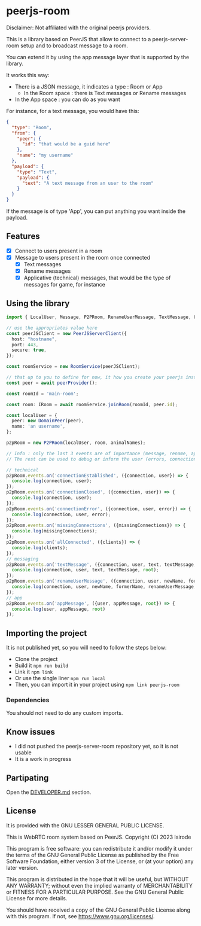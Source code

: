# peerjs-room

Disclaimer: Not affiliated with the original peerjs providers.

This is a library based on PeerJS that allow to connect to a peerjs-server-room setup and to broadcast message to a room.

You can extend it by using the app message layer that is supported by the library.

It works this way:

- There is a JSON message, it indicates a type : Room or App
  - In the Room space : there is Text messages or Rename messages
- In the App space : you can do as you want

For instance, for a text message, you would have this:

```json
{
  "type": "Room",
  "from": {
    "peer": {
      "id": "that would be a guid here"
    },
    "name": "my username"
  },
  "payload": {
    "type": "Text",
    "payload": {
      "text": "A text message from an user to the room"
    }
  }
}
```

If the message is of type 'App', you can put anything you want inside the payload.

## Features

- [x] Connect to users present in a room
- [x] Message to users present in the room once connected
  - [x] Text messages
  - [x] Rename messages
  - [x] Applicative (technical) messages, that would be the type of messages for game, for instance

## Using the library

```typescript
import { LocalUser, Message, P2PRoom, RenameUserMessage, TextMessage, User, IClient, Peer as DomainPeer, PeerJSServerClient, RoomService } from 'peerjs-room';

// use the appropriates value here
const peerJSClient = new PeerJSServerClient({
  host: "hostname",
  port: 443,
  secure: true,
});

const roomService = new RoomService(peerJSClient);

// that up to you to define for now, it how you create your peerjs instance
const peer = await peerProvider();

const roomId = 'main-room';

const room: IRoom = await roomService.joinRoom(roomId, peer.id);

const localUser = {
  peer: new DomainPeer(peer),
  name: 'an username',
};

p2pRoom = new P2PRoom(localUser, room, animalNames);

// Info : only the last 3 events are of importance (message, rename, applicative message)
// The rest can be used to debug or inform the user (errors, connection established, connection closed)

// technical
p2pRoom.events.on('connectionEstablished', ({connection, user}) => {
  console.log(connection, user);
});
p2pRoom.events.on('connectionClosed', ({connection, user}) => {
  console.log(connection, user);
});
p2pRoom.events.on('connectionError', ({connection, user, error}) => {
  console.log(connection, user, error);
});
p2pRoom.events.on('missingConnections', ({missingConnections}) => {
  console.log(missingConnections);
});
p2pRoom.events.on('allConnected', ({clients}) => {
  console.log(clients);
});
// messaging
p2pRoom.events.on('textMessage', ({connection, user, text, textMessage, root}) => {
  console.log(connection, user, text, textMessage, root);
});
p2pRoom.events.on('renameUserMessage', ({connection, user, newName, formerName, renameUserMessage, root}) => {
  console.log(connection, user, newName, formerName, renameUserMessage, root);
});
// app
p2pRoom.events.on('appMessage', ({user, appMessage, root}) => {
  console.log(user, appMessage, root)
});
```

## Importing the project

It is not published yet, so you will need to follow the steps below:
- Clone the project
- Build it `npm run build`
- Link it `npm link`
- Or use the single liner `npm run local`
- Then, you can import it in your project using `npm link peerjs-room`

### Dependencies

You should not need to do any custom imports.

## Know issues

- I did not pushed the peerjs-server-room repository yet, so it is not usable
- It is a work in progress

## Partipating

Open the [DEVELOPER.md](./DEVELOPER.md) section.

## License

It is provided with the GNU LESSER GENERAL PUBLIC LICENSE.

This is WebRTC room system based on PeerJS.
Copyright (C) 2023  Isirode

This program is free software: you can redistribute it and/or modify
it under the terms of the GNU General Public License as published by
the Free Software Foundation, either version 3 of the License, or
(at your option) any later version.

This program is distributed in the hope that it will be useful,
but WITHOUT ANY WARRANTY; without even the implied warranty of
MERCHANTABILITY or FITNESS FOR A PARTICULAR PURPOSE.  See the
GNU General Public License for more details.

You should have received a copy of the GNU General Public License
along with this program.  If not, see <https://www.gnu.org/licenses/>.
